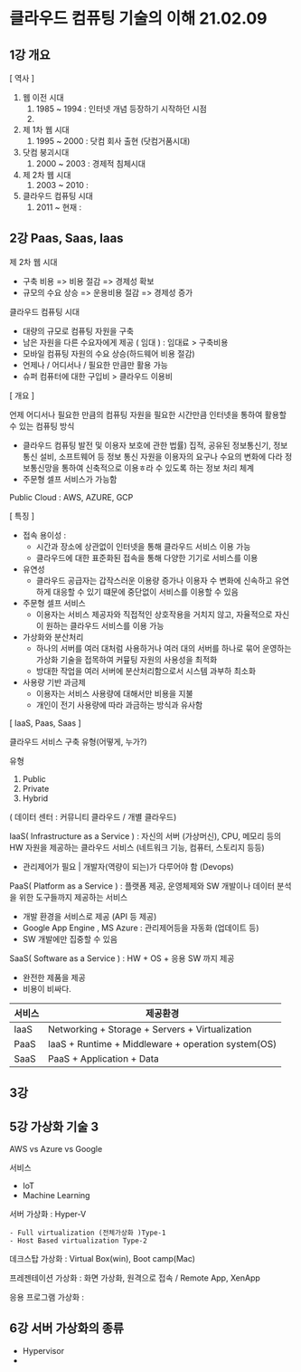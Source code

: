 # 클라우드 컴퓨팅 기술의 이해 21.02.09

## 1강 개요

[ 역사 ]

1. 웹 이전 시대
   1. 1985 ~ 1994 : 인터넷 개념 등장하기 시작하던 시점
   2. 
2. 제 1차 웹 시대
   1. 1995 ~ 2000 : 닷컴 회사 출현 (닷컴거품시대)
3. 닷컴 붕괴시대
   1. 2000 ~ 2003 : 경제적 침체시대
4. 제 2차 웹 시대
   1. 2003 ~ 2010 :  
5. 클라우드 컴퓨팅 시대
   1. 2011 ~ 현재 : 



## 2강 Paas, Saas, Iaas

제 2차 웹 시대

- 구축 비용 => 비용 절감 => 경제성 확보
- 규모의 수요 상승 => 운용비용 절감 => 경제성 증가

클라우드 컴퓨팅 시대

- 대량의 규모로 컴퓨팅 자원을 구축
- 남은 자원을 다른 수요자에게 제공 ( 임대 ) : 임대료 > 구축비용
- 모바일 컴퓨팅 자원의 수요 상승(하드웨어 비용 절감)
- 언제나 / 어디서나 / 필요한 만큼만 활용 가능
- 슈퍼 컴퓨터에 대한 구입비 > 클라우드 이용비

[ 개요 ]

언제 어디서나 필요한 만큼의 컴퓨팅 자원을 필요한 시간만큼 인터넷을 통하여 활용할 수 있는 컴퓨팅 방식

- 클라우드 컴퓨팅 발전 및 이용자 보호에 관한 법률) 집적, 공유된 정보통신기, 정보통신 설비, 소프트웨어 등 정보 통신 자원을 이용자의 요구나 수요의 변화에 다라 정보통신망을 통하여 신축적으로 이용ㅎ라 수 있도록 하는 정보 처리 체계
- 주문형 셀프 서비스가 가능함



Public Cloud : AWS, AZURE, GCP



[ 특징 ]

- 접속 용이성 : 
  - 시간과 장소에 상관없이 인터넷을 통해 클라우드 서비스 이용 가능
  - 클라우드에 대한 표준화된 접속을 통해 다양한 기기로 서비스를 이용
- 유연성 
  - 클라우드 공급자는 갑작스러운 이용량 증가나 이용자 수 변화에 신속하고 유연하게 대응할 수 있기 떄문에 중단없이 서비스를 이용할 수 있음
- 주문형 셀프 서비스
  - 이용자는 서비스 제공자와 직접적인 상호작용을 거치지 않고, 자율적으로 자신이 원하는 클라우드 서비스를 이용 가능
- 가상화와 분산처리
  - 하나의 서버를 여러 대처럼 사용하거나 여러 대의 서버를 하나로 묶어 운영하는 가상화 기술을 접목하여 커뮾팅 자원의 사용성을 최적화
  - 방대한 작업을 여러 서버에 분산처리함으로서 시스템 과부하 최소화
- 사용량 기반 과금제
  - 이용자는 서비스 사용량에 대해서만 비용을 지불
  - 개인이 전기 사용량에 따라 과금하는 방식과 유사함



[ IaaS, Paas, Saas ]

클라우드 서비스 구축 유형(어떻게, 누가?)

유형

1. Public
2. Private
3. Hybrid



 ( 데이터 센터 : 커뮤니티 클라우드 / 개별 클라우드)

IaaS( Infrastructure as a Service ) : 자신의 서버 (가상머신), CPU, 메모리 등의 HW 자원을 제공하는 클라우드 서비스 (네트워크 기능, 컴퓨터, 스토리지 등등)

- 관리제어가 필요 | 개발자(역량이 되는)가 다루어야 함 (Devops)

PaaS( Platform as a Service ) : 플랫폼 제공, 운영체제와 SW 개발이나 데이터 분석을 위한 도구들까지 제공하는 서비스

- 개발 환경을 서비스로 제공 (API 등  제공)
- Google App Engine , MS Azure : 관리제어등을 자동화 (업데이트 등)
- SW 개발에만 집중할 수 있음 

SaaS( Software as a Service ) :  HW + OS + 응용 SW 까지 제공

- 완전한 제품을 제공
- 비용이 비싸다. 



| 서비스 | 제공환경                                           |
| ------ | -------------------------------------------------- |
| IaaS   | Networking + Storage + Servers + Virtualization    |
| PaaS   | IaaS + Runtime + Middleware + operation system(OS) |
| SaaS   | PaaS + Application + Data                          |



## 3강 





## 5강 가상화 기술 3

AWS vs Azure vs Google

서비스

- IoT
- Machine Learning



서버 가상화 : Hyper-V

	- Full virtualization (전체가상화 )Type-1
	- Host Based virtualization Type-2

데크스탑 가상화 : Virtual Box(win), Boot camp(Mac)

프레젠테이션 가상화 : 화면 가상화, 원격으로 접속 / Remote App, XenApp

응용 프로그램 가상화 :



## 6강 서버 가상화의 종류



- Hypervisor
- 